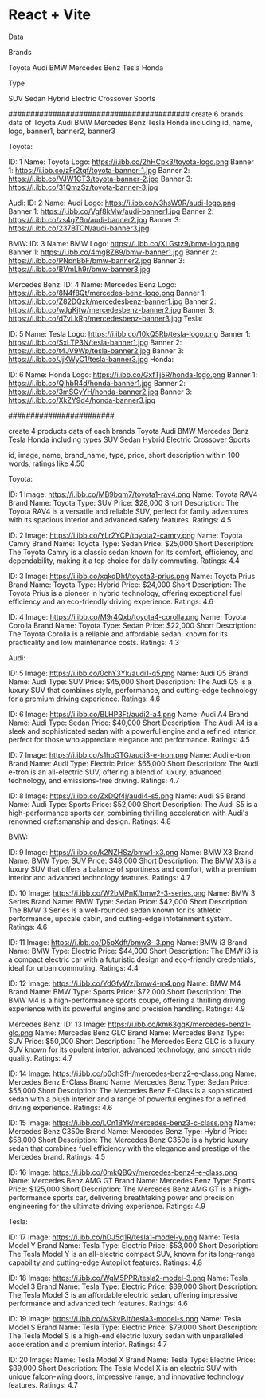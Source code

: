 # React + Vite

Data

Brands

Toyota
Audi
BMW
Mercedes Benz
Tesla
Honda

Type

SUV
Sedan
Hybrid
Electric
Crossover
Sports

#########################################
create 6 brands data of Toyota
Audi
BMW
Mercedes Benz
Tesla
Honda
including
id, name, logo, banner1, banner2, banner3

Toyota:

ID: 1
Name: Toyota
Logo: https://i.ibb.co/2hHCpk3/toyota-logo.png
Banner 1: https://i.ibb.co/zFr2tqf/toyota-banner-1.jpg
Banner 2: https://i.ibb.co/VJW1CT3/toyota-banner-2.jpg
Banner 3: https://i.ibb.co/31QmzSz/toyota-banner-3.jpg

Audi:
ID: 2
Name: Audi
Logo: https://i.ibb.co/v3hsW9R/audi-logo.png
Banner 1: https://i.ibb.co/Vgf8kMw/audi-banner1.jpg
Banner 2: https://i.ibb.co/zs4gZ6n/audi-banner2.jpg
Banner 3: https://i.ibb.co/237BTCN/audi-banner3.jpg

BMW:
ID: 3
Name: BMW
Logo: https://i.ibb.co/XLGstz9/bmw-logo.png
Banner 1: https://i.ibb.co/4mgBZ89/bmw-banner1.jpg
Banner 2: https://i.ibb.co/PNpnBbF/bmw-banner2.jpg
Banner 3: https://i.ibb.co/BVmLh9r/bmw-banner3.jpg

Mercedes Benz:
ID: 4
Name: Mercedes Benz
Logo: https://i.ibb.co/8N4f8Qt/mercedes-benz-logo.png
Banner 1: https://i.ibb.co/Z82DQzk/mercedesbenz-banner1.jpg
Banner 2: https://i.ibb.co/wJgKjtw/mercedesbenz-banner2.jpg
Banner 3: https://i.ibb.co/d7vLkRp/mercedesbenz-banner3.jpg
Tesla:

ID: 5
Name: Tesla
Logo: https://i.ibb.co/10kQ5Rb/tesla-logo.png
Banner 1: https://i.ibb.co/SxLTP3N/tesla-banner1.jpg
Banner 2: https://i.ibb.co/t4JV9Wp/tesla-banner2.jpg
Banner 3: https://i.ibb.co/JjKWyC1/tesla-banner3.jpg
Honda:

ID: 6
Name: Honda
Logo: https://i.ibb.co/GxfTj5R/honda-logo.png
Banner 1: https://i.ibb.co/QjhbR4d/honda-banner1.jpg
Banner 2: https://i.ibb.co/3mSGyYH/honda-banner2.jpg
Banner 3: https://i.ibb.co/XkZY9d4/honda-banner3.jpg

########################

create 4 products data of each brands
Toyota
Audi
BMW
Mercedes Benz
Tesla
Honda
including types
SUV
Sedan
Hybrid
Electric
Crossover
Sports

id, image, name, brand_name, type, price, short description within 100 words, ratings like 4.50

Toyota:

ID: 1
Image: https://i.ibb.co/MB9bqm7/toyota1-rav4.png
Name: Toyota RAV4
Brand Name: Toyota
Type: SUV
Price: $28,000
Short Description: The Toyota RAV4 is a versatile and reliable SUV, perfect for family adventures with its spacious interior and advanced safety features.
Ratings: 4.5

ID: 2
Image: https://i.ibb.co/YLr2YCP/toyota2-camry.png
Name: Toyota Camry
Brand Name: Toyota
Type: Sedan
Price: $25,000
Short Description: The Toyota Camry is a classic sedan known for its comfort, efficiency, and dependability, making it a top choice for daily commuting.
Ratings: 4.4

ID: 3
Image: https://i.ibb.co/xqkqDhf/toyota3-prius.png
Name: Toyota Prius
Brand Name: Toyota
Type: Hybrid
Price: $24,000
Short Description: The Toyota Prius is a pioneer in hybrid technology, offering exceptional fuel efficiency and an eco-friendly driving experience.
Ratings: 4.6

ID: 4
Image: https://i.ibb.co/M9r4Qxb/toyota4-corolla.png
Name: Toyota Corolla
Brand Name: Toyota
Type: Sedan
Price: $22,000
Short Description: The Toyota Corolla is a reliable and affordable sedan, known for its practicality and low maintenance costs.
Ratings: 4.3

Audi:

ID: 5
Image: https://i.ibb.co/0chY3Yk/audi1-q5.png
Name: Audi Q5
Brand Name: Audi
Type: SUV
Price: $45,000
Short Description: The Audi Q5 is a luxury SUV that combines style, performance, and cutting-edge technology for a premium driving experience.
Ratings: 4.6

ID: 6
Image: https://i.ibb.co/BLHP3Ft/audi2-a4.png
Name: Audi A4
Brand Name: Audi
Type: Sedan
Price: $40,000
Short Description: The Audi A4 is a sleek and sophisticated sedan with a powerful engine and a refined interior, perfect for those who appreciate elegance and performance.
Ratings: 4.5

ID: 7
Image: https://i.ibb.co/s1hbGTG/audi3-e-tron.png
Name: Audi e-tron
Brand Name: Audi
Type: Electric
Price: $65,000
Short Description: The Audi e-tron is an all-electric SUV, offering a blend of luxury, advanced technology, and emissions-free driving.
Ratings: 4.7

ID: 8
Image: https://i.ibb.co/ZxDQf4j/audi4-s5.png
Name: Audi S5
Brand Name: Audi
Type: Sports
Price: $52,000
Short Description: The Audi S5 is a high-performance sports car, combining thrilling acceleration with Audi's renowned craftsmanship and design.
Ratings: 4.8

BMW:

ID: 9
Image: https://i.ibb.co/k2NZHSz/bmw1-x3.png
Name: BMW X3
Brand Name: BMW
Type: SUV
Price: $48,000
Short Description: The BMW X3 is a luxury SUV that offers a balance of sportiness and comfort, with a premium interior and advanced technology features.
Ratings: 4.7

ID: 10
Image: https://i.ibb.co/W2bMPnK/bmw2-3-series.png
Name: BMW 3 Series
Brand Name: BMW
Type: Sedan
Price: $42,000
Short Description: The BMW 3 Series is a well-rounded sedan known for its athletic performance, upscale cabin, and cutting-edge infotainment system.
Ratings: 4.6

ID: 11
Image: https://i.ibb.co/D5pXdft/bmw3-i3.png
Name: BMW i3
Brand Name: BMW
Type: Electric
Price: $44,000
Short Description: The BMW i3 is a compact electric car with a futuristic design and eco-friendly credentials, ideal for urban commuting.
Ratings: 4.4

ID: 12
Image: https://i.ibb.co/YdGfyWz/bmw4-m4.png
Name: BMW M4
Brand Name: BMW
Type: Sports
Price: $72,000
Short Description: The BMW M4 is a high-performance sports coupe, offering a thrilling driving experience with its powerful engine and precision handling.
Ratings: 4.9

Mercedes Benz:
ID: 13
Image: https://i.ibb.co/km63gqK/mercedes-benz1-glc.png
Name: Mercedes Benz GLC
Brand Name: Mercedes Benz
Type: SUV
Price: $50,000
Short Description: The Mercedes Benz GLC is a luxury SUV known for its opulent interior, advanced technology, and smooth ride quality.
Ratings: 4.7

ID: 14
Image: https://i.ibb.co/p0chSfH/mercedes-benz2-e-class.png
Name: Mercedes Benz E-Class
Brand Name: Mercedes Benz
Type: Sedan
Price: $55,000
Short Description: The Mercedes Benz E-Class is a sophisticated sedan with a plush interior and a range of powerful engines for a refined driving experience.
Ratings: 4.6

ID: 15
Image: https://i.ibb.co/LCn1BYk/mercedes-benz3-c-class.png
Name: Mercedes Benz C350e
Brand Name: Mercedes Benz
Type: Hybrid
Price: $58,000
Short Description: The Mercedes Benz C350e is a hybrid luxury sedan that combines fuel efficiency with the elegance and prestige of the Mercedes brand.
Ratings: 4.5

ID: 16
Image: https://i.ibb.co/0mkQBQv/mercedes-benz4-e-class.png
Name: Mercedes Benz AMG GT
Brand Name: Mercedes Benz
Type: Sports
Price: $125,000
Short Description: The Mercedes Benz AMG GT is a high-performance sports car, delivering breathtaking power and precision engineering for the ultimate driving experience.
Ratings: 4.9

Tesla:

ID: 17
Image: https://i.ibb.co/hDJ5q1R/tesla1-model-y.png
Name: Tesla Model Y
Brand Name: Tesla
Type: Electric
Price: $53,000
Short Description: The Tesla Model Y is an all-electric compact SUV, known for its long-range capability and cutting-edge Autopilot features.
Ratings: 4.8

ID: 18
Image: https://i.ibb.co/WgM5PPR/tesla2-model-3.png
Name: Tesla Model 3
Brand Name: Tesla
Type: Electric
Price: $39,000
Short Description: The Tesla Model 3 is an affordable electric sedan, offering impressive performance and advanced tech features.
Ratings: 4.6

ID: 19
Image: https://i.ibb.co/wSkvPJt/tesla3-model-s.png
Name: Tesla Model S
Brand Name: Tesla
Type: Electric
Price: $79,000
Short Description: The Tesla Model S is a high-end electric luxury sedan with unparalleled acceleration and a premium interior.
Ratings: 4.7

ID: 20
Image:
Name: Tesla Model X
Brand Name: Tesla
Type: Electric
Price: $89,000
Short Description: The Tesla Model X is an electric SUV with unique falcon-wing doors, impressive range, and innovative technology features.
Ratings: 4.7
